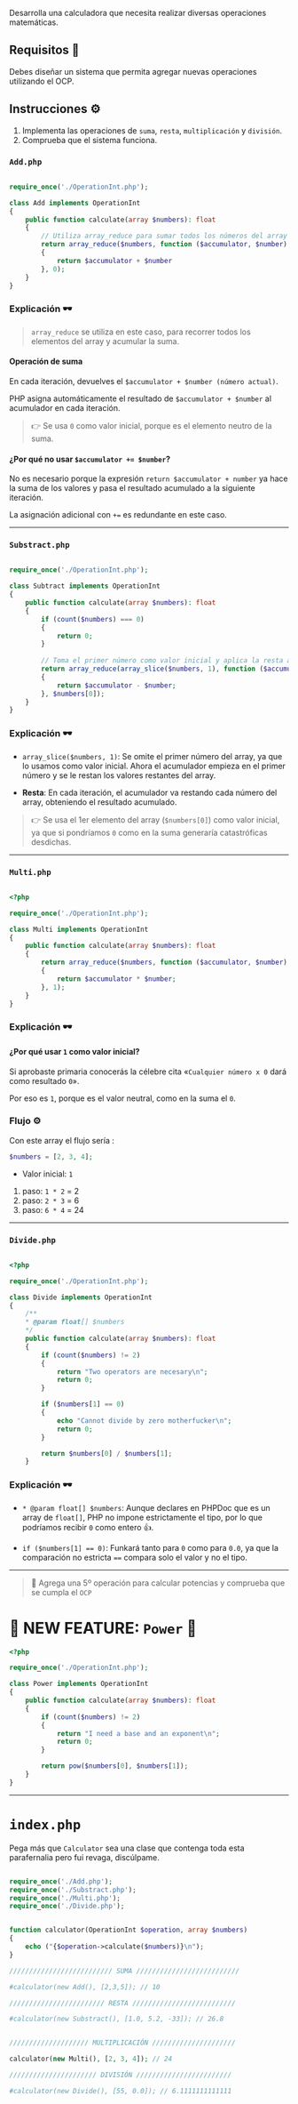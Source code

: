 

Desarrolla una calculadora que necesita realizar diversas operaciones matemáticas.

## Requisitos 🎯
Debes diseñar un sistema que permita agregar nuevas operaciones utilizando el OCP.

## Instrucciones ⚙️

1. Implementa las operaciones de `suma`, `resta`, `multiplicación` y `división`.
2. Comprueba que el sistema funciona.

### `Add.php`

```php

require_once('./OperationInt.php');

class Add implements OperationInt
{
    public function calculate(array $numbers): float 
    {
        // Utiliza array_reduce para sumar todos los números del array
        return array_reduce($numbers, function ($accumulator, $number) 
        {
            return $accumulator + $number
        }, 0);
    }
}

```
### Explicación 🕶️

> `array_reduce` se utiliza en este caso, para recorrer todos los elementos del array y acumular la suma.

#### Operación de suma

En cada iteración, devuelves el `$accumulator + $number (número actual)`.

PHP asigna automáticamente el resultado de `$accumulator + $number` al acumulador en cada iteración.

> 👉 Se usa `0` como valor inicial, porque es el elemento neutro de la suma.

#### ¿Por qué no usar `$accumulator += $number`?
No es necesario porque la expresión `return $accumulator + number` ya hace la suma de los valores y pasa el resultado acumulado a la siguiente iteración. 

La asignación adicional con `+=` es redundante en este caso.

---

### `Substract.php`

```php

require_once('./OperationInt.php');

class Subtract implements OperationInt
{
    public function calculate(array $numbers): float 
    {
        if (count($numbers) === 0)
        {
            return 0; 
        }
        
        // Toma el primer número como valor inicial y aplica la resta a los demás
        return array_reduce(array_slice($numbers, 1), function ($accumulator, $number) 
        {
            return $accumulator - $number;
        }, $numbers[0]);
    }
}

```

### Explicación 🕶️

- `array_slice($numbers, 1)`: Se omite el primer número del array, ya que lo usamos como valor inicial. Ahora el acumulador empieza en el primer número y se le restan los valores restantes del array.

- __Resta__: En cada iteración, el acumulador va restando cada número del array, obteniendo el resultado acumulado.

> 👉 Se usa el 1er elemento del array (`$numbers[0]`) como valor inicial, ya que si pondríamos `0` como en la suma generaría catastróficas desdichas. 

---

### `Multi.php`

```php

<?php

require_once('./OperationInt.php');

class Multi implements OperationInt
{
    public function calculate(array $numbers): float 
    {
        return array_reduce($numbers, function ($accumulator, $number) 
        {
            return $accumulator * $number;
        }, 1);
    }
}
```

### Explicación 🕶️

#### ¿Por qué usar `1` como valor inicial?

Si aprobaste primaria conocerás la célebre cita «`Cualquier número x 0` dará como resultado `0`». 

Por eso es `1`, porque es el valor neutral, como en la suma el `0`.


### Flujo ⚙️

Con este array el flujo sería :

```php
$numbers = [2, 3, 4];
```

- Valor inicial: `1`
1. paso: `1 * 2` = 2
2. paso: `2 * 3` = 6
3. paso: `6 * 4` = 24

---

### `Divide.php`

```php

<?php

require_once('./OperationInt.php');

class Divide implements OperationInt
{
    /**
    * @param float[] $numbers
    */
    public function calculate(array $numbers): float 
    {
        if (count($numbers) != 2) 
        {
            return "Two operators are necesary\n";
            return 0;
        }

        if ($numbers[1] == 0) 
        {
            echo "Cannot divide by zero motherfucker\n";
            return 0;
        }  

        return $numbers[0] / $numbers[1];
    }
```

### Explicación 🕶️

- `* @param float[] $numbers`: Aunque declares en PHPDoc que es un array de `float[]`, PHP no impone estrictamente el tipo, por lo que podríamos recibir `0` como entero 👍.

- `if ($numbers[1] == 0)`: Funkará tanto para `0` como para `0.0`, ya que la comparación no estricta `==` compara solo el valor y no el tipo.

---


> 🧔 Agrega una 5º operación para calcular potencias y comprueba que se cumpla el `OCP`


# 🎊 NEW FEATURE: `Power` 🎺

```php
<?php

require_once('./OperationInt.php');

class Power implements OperationInt
{
    public function calculate(array $numbers): float 
    {
        if (count($numbers) != 2) 
        {
            return "I need a base and an exponent\n";
            return 0;
        }

        return pow($numbers[0], $numbers[1]); 
    }
}

```


---

# `index.php`

Pega más que `Calculator` sea una clase que contenga toda esta parafernalia pero fui revaga, discúlpame.

```php

require_once('./Add.php');
require_once('./Substract.php');
require_once('./Multi.php');
require_once('./Divide.php');


function calculator(OperationInt $operation, array $numbers) 
{
    echo ("{$operation->calculate($numbers)}\n");
}

////////////////////////// SUMA //////////////////////////

#calculator(new Add(), [2,3,5]); // 10

//////////////////////// RESTA //////////////////////////

#calculator(new Substract(), [1.0, 5.2, -33]); // 26.8


//////////////////// MULTIPLICACIÓN /////////////////////

calculator(new Multi(), [2, 3, 4]); // 24

////////////////////// DIVISIÓN ////////////////////////

#calculator(new Divide(), [55, 0.0]); // 6.1111111111111

```





